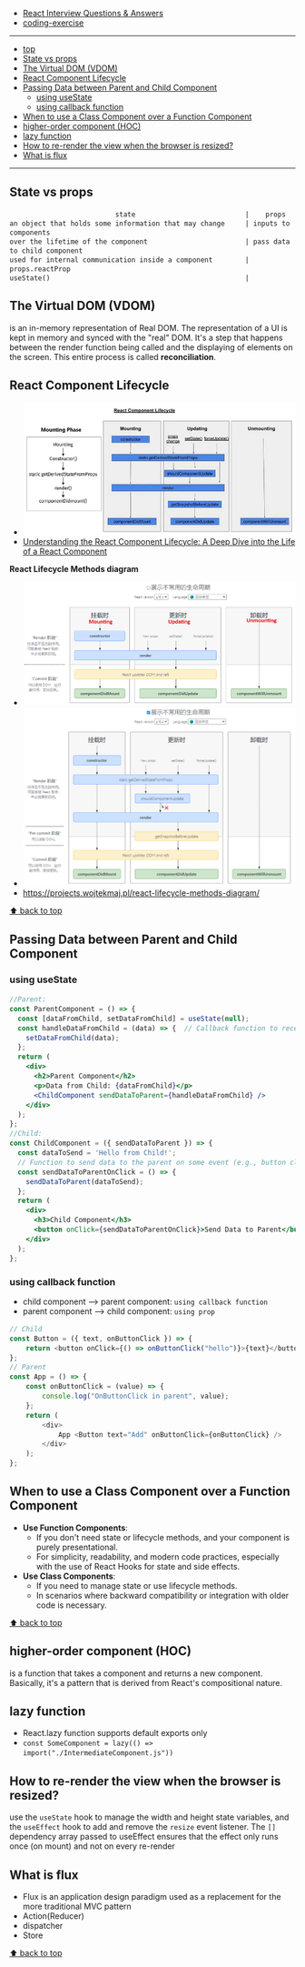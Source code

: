 - [React Interview Questions & Answers](https://github.com/sudheerj/reactjs-interview-questions)
- [coding-exercise](https://github.com/sudheerj/reactjs-interview-questions/tree/master/coding-exercise)

--------------------------------------------------------------------------
- [top](#top)
- [State vs props](#state-vs-props)
- [The Virtual DOM (VDOM)](#the-virtual-dom-vdom)
- [React Component Lifecycle](#react-component-lifecycle)
- [Passing Data between Parent and Child Component](#passing-data-between-parent-and-child-component)
  - [using useState](#using-usestate)
  - [using callback function](#using-callback-function)
- [When to use a Class Component over a Function Component](#When-to-use-a-class-component-over-a-function-component)
- [higher-order component (HOC)](#higher-order-component-hoc)
- [lazy function](#lazy-function)
- [How to re-render the view when the browser is resized?](#how-to-re-render-the-view-when-the-browser-is-resized)
- [What is flux](#what-is-flux)
--------------------------------------------------------------------------
## State vs props

```
                          state                           |    props
an object that holds some information that may change     | inputs to components
over the lifetime of the component                        | pass data to child component
used for internal communication inside a component        | props.reactProp
useState()                                                | 
```

## The Virtual DOM (VDOM) 

is an in-memory representation of Real DOM. The representation of a UI is kept in memory and synced with the "real" DOM. It's a step that happens between the render function being called and the displaying of elements on the screen. This entire process is called **reconciliation**.

## React Component Lifecycle

- ![React Component Lifecycle](./images/React-Component-Lifecycle.png)
- [Understanding the React Component Lifecycle: A Deep Dive into the Life of a React Component](https://medium.com/@arpitparekh54/understanding-the-react-component-lifecycle-a-deep-dive-into-the-life-of-a-react-component-74813cb8dfb5)

**React Lifecycle Methods diagram**

- ![React Lifecycle Methods diagram1](./images/React-Lifecycle-diagram1.png)
- ![React Lifecycle Methods diagram](./images/React-Lifecycle-diagram.png)
- https://projects.wojtekmaj.pl/react-lifecycle-methods-diagram/

[⬆ back to top](#top)

## Passing Data between Parent and Child Component

### using useState

```jsx
//Parent:
const ParentComponent = () => {
  const [dataFromChild, setDataFromChild] = useState(null);
  const handleDataFromChild = (data) => {  // Callback function to receive data from the child
    setDataFromChild(data);
  };
  return (
    <div>
      <h2>Parent Component</h2>
      <p>Data from Child: {dataFromChild}</p>
      <ChildComponent sendDataToParent={handleDataFromChild} />
    </div>
  );
};
//Child:
const ChildComponent = ({ sendDataToParent }) => {
  const dataToSend = 'Hello from Child!';
  // Function to send data to the parent on some event (e.g., button click)
  const sendDataToParentOnClick = () => {
    sendDataToParent(dataToSend);
  };
  return (
    <div>
      <h3>Child Component</h3>
      <button onClick={sendDataToParentOnClick}>Send Data to Parent</button>
    </div>
  );
};
```

### using callback function

- child component -->  parent component:  `using callback function`
- parent component  -->  child component:   `using prop`
  
```js
// Child
const Button = ({ text, onButtonClick }) => {
    return <button onClick={() => onButtonClick("hello")}>{text}</button>;
};
// Parent
const App = () => {
    const onButtonClick = (value) => {
        console.log("OnButtonClick in parent", value);
    };
    return (
        <div>
            App <Button text="Add" onButtonClick={onButtonClick} />
        </div>
    );
};
```

## When to use a Class Component over a Function Component

- **Use Function Components**:
  - If you don't need state or lifecycle methods, and your component is purely presentational.
  - For simplicity, readability, and modern code practices, especially with the use of React Hooks for state and side effects.
- **Use Class Components**:
  - If you need to manage state or use lifecycle methods.
  - In scenarios where backward compatibility or integration with older code is necessary.

[⬆ back to top](#top)

## higher-order component (HOC) 

is a function that takes a component and returns a new component. Basically, it's a pattern that is derived from React's compositional nature.

## lazy function

- React.lazy function supports default exports only
- `const SomeComponent = lazy(() => import("./IntermediateComponent.js"))`

## How to re-render the view when the browser is resized?

use the `useState` hook to manage the width and height state variables, and the `useEffect` hook to add and remove the `resize` event listener. The `[]` dependency array passed to useEffect ensures that the effect only runs once (on mount) and not on every re-render

## What is flux

- Flux is an application design paradigm used as a replacement for the more traditional MVC pattern
- Action(Reducer)
- dispatcher
- Store


[⬆ back to top](#top)
